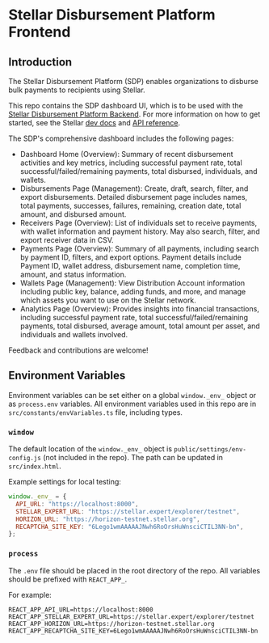 # Stellar Disbursement Platform Frontend

## Introduction

The Stellar Disbursement Platform (SDP) enables organizations to disburse bulk
payments to recipients using Stellar.

This repo contains the SDP dashboard UI, which is to be used with the
[Stellar Disbursement Platform Backend](https://github.com/stellar/stellar-disbursement-platform-backend).
For more information on how to get started, see the Stellar
[dev docs](https://developers.stellar.org/docs/category/use-the-stellar-disbursement-platform)
and
[API reference](https://developers.stellar.org/api/stellar-disbursement-platform).

The SDP's comprehensive dashboard includes the following pages:

- Dashboard Home (Overview): Summary of recent disbursement activities and key
  metrics, including successful payment rate, total successful/failed/remaining
  payments, total disbursed, individuals, and wallets.
- Disbursements Page (Management): Create, draft, search, filter, and export
  disbursements. Detailed disbursement page includes names, total payments,
  successes, failures, remaining, creation date, total amount, and disbursed
  amount.
- Receivers Page (Overview): List of individuals set to receive payments, with
  wallet information and payment history. May also search, filter, and export
  receiver data in CSV.
- Payments Page (Overview): Summary of all payments, including search by payment
  ID, filters, and export options. Payment details include Payment ID, wallet
  address, disbursement name, completion time, amount, and status information.
- Wallets Page (Management): View Distribution Account information including
  public key, balance, adding funds, and more, and manage which assets you want
  to use on the Stellar network.
- Analytics Page (Overview): Provides insights into financial transactions,
  including successful payment rate, total successful/failed/remaining payments,
  total disbursed, average amount, total amount per asset, and individuals and
  wallets involved.

Feedback and contributions are welcome!

## Environment Variables

Environment variables can be set either on a global `window._env_` object or as
`process.env` variables. All environment variables used in this repo are in
`src/constants/envVariables.ts` file, including types.

### `window`

The default location of the `window._env_` object is
`public/settings/env-config.js` (not included in the repo). The path can be
updated in `src/index.html`.

Example settings for local testing:

```javascript
window._env_ = {
  API_URL: "https://localhost:8000",
  STELLAR_EXPERT_URL: "https://stellar.expert/explorer/testnet",
  HORIZON_URL: "https://horizon-testnet.stellar.org",
  RECAPTCHA_SITE_KEY: "6Lego1wmAAAAAJNwh6RoOrsHuWnsciCTIL3NN-bn",
};
```

### `process`

The `.env` file should be placed in the root directory of the repo. All
variables should be prefixed with `REACT_APP_`.

For example:

```
REACT_APP_API_URL=https://localhost:8000
REACT_APP_STELLAR_EXPERT_URL=https://stellar.expert/explorer/testnet
REACT_APP_HORIZON_URL=https://horizon-testnet.stellar.org
REACT_APP_RECAPTCHA_SITE_KEY=6Lego1wmAAAAAJNwh6RoOrsHuWnsciCTIL3NN-bn
```
